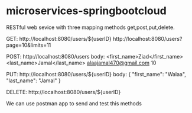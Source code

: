 # microservices-springbootcloud
RESTful web sevice with three mapping methods get,post,put,delete.

GET: http://localhost:8080/users/${userID}
     http://localhost:8080/users?page=10&limits=11
     
POST: http://localhost:8080/users
      body:
      <UserRest>
       <first_name>Ziad</first_name>
       <last_name>Jamal</last_name>
       <email>alaajamal470@gmail.com</email>
       <age>10</age>
    </UserRest>

PUT: http://localhost:8080/users/${userID}
    body:
    {
    "first_name": "Walaa",
    "last_name": "Jamal"
    }
    
DELETE: http://localhost:8080/users/${userID}

We can use postman app to send and test this methods
